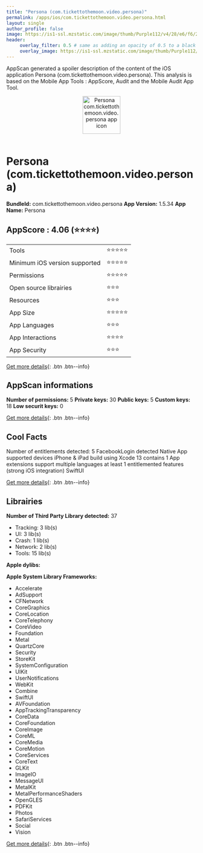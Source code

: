 ```yaml
---
title: "Persona (com.tickettothemoon.video.persona)"
permalink: /apps/ios/com.tickettothemoon.video.persona.html
layout: single
author_profile: false
image: https://is1-ssl.mzstatic.com/image/thumb/Purple112/v4/28/e6/f6/28e6f622-e5b3-7db6-6720-84a05901353f/AppIcon-0-1x_U007emarketing-0-10-0-0-85-220.png/512x512bb.jpg
header: 
     overlay_filter: 0.5 # same as adding an opacity of 0.5 to a black background
     overlay_image: https://is1-ssl.mzstatic.com/image/thumb/Purple112/v4/28/e6/f6/28e6f622-e5b3-7db6-6720-84a05901353f/AppIcon-0-1x_U007emarketing-0-10-0-0-85-220.png/512x512bb.jpg
---
```

AppScan generated a spoiler description of the content of the iOS application Persona (com.tickettothemoon.video.persona). This analysis is based on the Mobile App Tools : AppScore, Audit and the Mobile Audit App Tool.

  
  
<div style="text-align: center;"><img src="https://is1-ssl.mzstatic.com/image/thumb/Purple112/v4/28/e6/f6/28e6f622-e5b3-7db6-6720-84a05901353f/AppIcon-0-1x_U007emarketing-0-10-0-0-85-220.png/512x512bb.jpg" width="100" height="100" alt="Persona com.tickettothemoon.video.persona app icon"></div></br>
  
# Persona (com.tickettothemoon.video.persona)

**BundleId:** com.tickettothemoon.video.persona
**App Version:** 1.5.34
**App Name:** Persona


## AppScore : 4.06 (⭐️⭐️⭐️⭐️) 

<table>
<tr><td> Tools </td><td> ⭐️⭐️⭐️⭐️⭐️ </td></tr>
<tr><td> Minimum iOS version supported </td><td> ⭐️⭐️⭐️⭐️⭐️ </td></tr>
<tr><td> Permissions </td><td> ⭐️⭐️⭐️⭐️⭐️ </td></tr>
<tr><td> Open source librairies </td><td> ⭐️⭐️⭐️ </td></tr>
<tr><td> Resources </td><td> ⭐️⭐️⭐️ </td></tr>
<tr><td> App Size </td><td> ⭐️⭐️⭐️⭐️⭐️ </td></tr>
<tr><td> App Languages </td><td> ⭐️⭐️⭐️ </td></tr>
<tr><td> App Interactions </td><td> ⭐️⭐️⭐️⭐️ </td></tr>
<tr><td> App Security </td><td> ⭐️⭐️⭐️ </td></tr>
</table>

[Get more details](/pricing.html){: .btn .btn--info}  
  
## AppScan informations 

**Number of permissions:** 5
**Private keys:** 30
**Public keys:** 5
**Custom keys:** 18
**Low securit keys:** 0
  
[Get more details](/pricing.html){: .btn .btn--info}

## Cool Facts

Number of entitlements detected: 5
FacebookLogin detected
Native App
supported devices iPhone & iPad
build using Xcode 13
contains 1 App extensions
support multiple languages
at least 1 entitlemented features (strong iOS integration)
SwiftUI
  
[Get more details](/pricing.html){: .btn .btn--info}

## Librairies 
**Number of Third Party Library detected:** 37
- Tracking: 3 lib(s)
- UI: 3 lib(s)
- Crash: 1 lib(s)
- Network: 2 lib(s)
- Tools: 15 lib(s)

**Apple dylibs:**


**Apple System Library Frameworks:**
- Accelerate
- AdSupport
- CFNetwork
- CoreGraphics
- CoreLocation
- CoreTelephony
- CoreVideo
- Foundation
- Metal
- QuartzCore
- Security
- StoreKit
- SystemConfiguration
- UIKit
- UserNotifications
- WebKit
- Combine
- SwiftUI
- AVFoundation
- AppTrackingTransparency
- CoreData
- CoreFoundation
- CoreImage
- CoreML
- CoreMedia
- CoreMotion
- CoreServices
- CoreText
- GLKit
- ImageIO
- MessageUI
- MetalKit
- MetalPerformanceShaders
- OpenGLES
- PDFKit
- Photos
- SafariServices
- Social
- Vision


  
[Get more details](/pricing.html){: .btn .btn--info}

